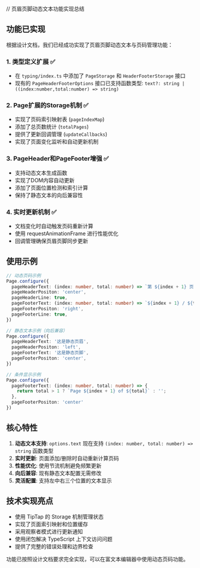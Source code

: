 // 页眉页脚动态文本功能实现总结

## 功能已实现

根据设计文档，我们已经成功实现了页眉页脚动态文本与页码管理功能：

### 1. 类型定义扩展 ✅
- 在 `typing/index.ts` 中添加了 `PageStorage` 和 `HeaderFooterStorage` 接口
- 现有的 `PageHeaderFooterOptions` 接口已支持函数类型: `text?: string | ((index:number,total:number) => string)`

### 2. Page扩展的Storage机制 ✅  
- 实现了页码索引映射表 (`pageIndexMap`)
- 添加了总页数统计 (`totalPages`)
- 提供了更新回调管理 (`updateCallbacks`)
- 实现了页面变化监听和自动更新机制

### 3. PageHeader和PageFooter增强 ✅
- 支持动态文本生成函数
- 实现了DOM内容自动更新
- 添加了页面位置检测和索引计算
- 保持了静态文本的向后兼容性

### 4. 实时更新机制 ✅
- 文档变化时自动触发页码重新计算
- 使用 requestAnimationFrame 进行性能优化
- 回调管理确保页眉页脚同步更新

## 使用示例

```typescript
// 动态页码示例
Page.configure({
  pageHeaderText: (index: number, total: number) => `第 ${index + 1} 页，共 ${total} 页`,
  pageHeaderPositon: 'center',
  pageHeaderLine: true,
  pageFooterText: (index: number, total: number) => `${index + 1} / ${total}`,
  pageFooterPositon: 'right',
  pageFooterLine: true,
})

// 静态文本示例（向后兼容）
Page.configure({
  pageHeaderText: '这是静态页眉',
  pageHeaderPositon: 'left',
  pageFooterText: '这是静态页脚',
  pageFooterPositon: 'center',
})

// 条件显示示例
Page.configure({
  pageFooterText: (index: number, total: number) => {
    return total > 1 ? `Page ${index + 1} of ${total}` : '';
  },
  pageFooterPositon: 'center'
})
```

## 核心特性

1. **动态文本支持**: `options.text` 现在支持 `(index: number, total: number) => string` 函数类型
2. **实时更新**: 页面添加/删除时自动重新计算页码
3. **性能优化**: 使用节流机制避免频繁更新
4. **向后兼容**: 现有静态文本配置无需修改
5. **灵活配置**: 支持左中右三个位置的文本显示

## 技术实现亮点

- 使用 TipTap 的 Storage 机制管理状态
- 实现了页面索引映射和位置缓存
- 采用观察者模式进行更新通知
- 使用闭包解决 TypeScript 上下文访问问题
- 提供了完整的错误处理和边界检查

功能已按照设计文档要求完全实现，可以在富文本编辑器中使用动态页码功能。